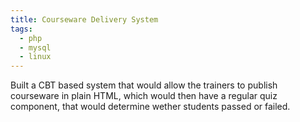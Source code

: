 ```yaml
---
title: Courseware Delivery System
tags:
  - php
  - mysql
  - linux
---
```

Built a CBT based system that would allow the trainers to publish courseware in plain HTML,
which would then have a regular quiz component, that would determine wether students passed or failed.

